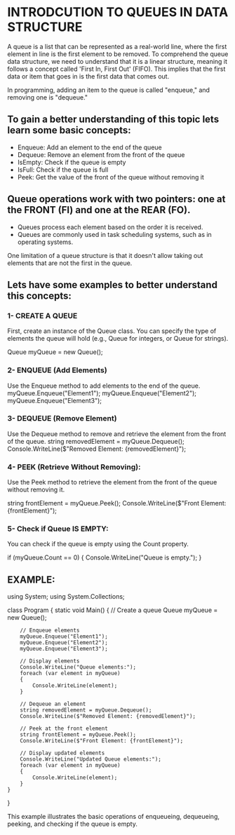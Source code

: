 # INTRODCUTION TO QUEUES IN DATA STRUCTURE 

A queue is a list that can be represented as a real-world line, where the first element in line is the first element to be removed. To comprehend the queue data structure, we need to understand that it is a linear structure, meaning it follows a concept called 'First In, First Out' (FIFO). This implies that the first data or item that goes in is the first data that comes out.

In programming, adding an item to the queue is called "enqueue," and removing one is "dequeue."

## To gain a better understanding of this topic lets learn some basic concepts:

* Enqueue: Add an element to the end of the queue
* Dequeue: Remove an element from the front of the queue
* IsEmpty: Check if the queue is empty
* IsFull: Check if the queue is full
* Peek: Get the value of the front of the queue without removing it

## Queue operations work with two pointers: one at the FRONT (FI) and one at the REAR (FO).

* Queues process each element based on the order it is received.
* Queues are commonly used in task scheduling systems, such as in operating systems.

One limitation of a queue structure is that it doesn't allow taking out elements that are not the first in the queue.

## Lets have some examples to better understand this concepts:

### 1- CREATE A QUEUE
First, create an instance of the Queue class. You can specify the type of elements the queue will hold (e.g., Queue<int> for integers, or Queue<string> for strings).

Queue<string> myQueue = new Queue<string>();

### 2- ENQUEUE (Add Elements)
Use the Enqueue method to add elements to the end of the queue.
myQueue.Enqueue("Element1");
myQueue.Enqueue("Element2");
myQueue.Enqueue("Element3");

### 3- DEQUEUE (Remove Element)
Use the Dequeue method to remove and retrieve the element from the front of the queue.
string removedElement = myQueue.Dequeue();
Console.WriteLine($"Removed Element: {removedElement}");

### 4- PEEK (Retrieve Without Removing):
Use the Peek method to retrieve the element from the front of the queue without removing it.

string frontElement = myQueue.Peek();
Console.WriteLine($"Front Element: {frontElement}");

### 5- Check if Queue IS EMPTY:
You can check if the queue is empty using the Count property.

if (myQueue.Count == 0)
{
    Console.WriteLine("Queue is empty.");
}

## EXAMPLE:

using System;
using System.Collections;

class Program
{
    static void Main()
    {
        // Create a queue
        Queue<string> myQueue = new Queue<string>();

        // Enqueue elements
        myQueue.Enqueue("Element1");
        myQueue.Enqueue("Element2");
        myQueue.Enqueue("Element3");

        // Display elements
        Console.WriteLine("Queue elements:");
        foreach (var element in myQueue)
        {
            Console.WriteLine(element);
        }

        // Dequeue an element
        string removedElement = myQueue.Dequeue();
        Console.WriteLine($"Removed Element: {removedElement}");

        // Peek at the front element
        string frontElement = myQueue.Peek();
        Console.WriteLine($"Front Element: {frontElement}");

        // Display updated elements
        Console.WriteLine("Updated Queue elements:");
        foreach (var element in myQueue)
        {
            Console.WriteLine(element);
        }
    }
}

This example illustrates the basic operations of enqueueing, dequeueing, peeking, and checking if the queue is empty.
